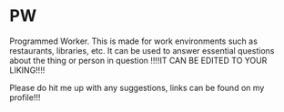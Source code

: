 # PW
Programmed Worker.
This is made for work environments such as restaurants, libraries, etc.
It can be used to answer essential questions about the thing or person in question
!!!!IT CAN BE EDITED TO YOUR LIKING!!!!


Please do hit me up with any suggestions, links can be found on my profile!!!
